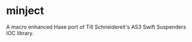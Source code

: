 minject
=======

A macro enhanced Haxe port of Till Schneidereit's AS3 Swift Suspenders IOC library.